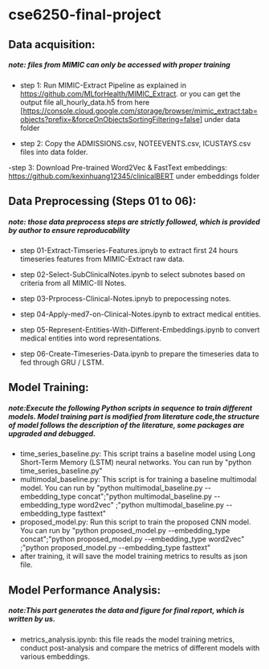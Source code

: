 # cse6250-final-project

## Data acquisition:
##### note: files from MIMIC can only be accessed with proper training
- step 1: Run MIMIC-Extract Pipeline as explained in https://github.com/MLforHealth/MIMIC_Extract. or you can get the output file all_hourly_data.h5 from here [https://console.cloud.google.com/storage/browser/mimic_extract;tab=objects?prefix=&forceOnObjectsSortingFiltering=false] under data folder

- step 2: Copy the ADMISSIONS.csv, NOTEEVENTS.csv, ICUSTAYS.csv files into data folder.

-step 3: Download Pre-trained Word2Vec & FastText embeddings: https://github.com/kexinhuang12345/clinicalBERT
under embeddings folder

## Data Preprocessing (Steps 01 to 06):
##### note: those data preprocess steps are strictly followed, which is provided by author to ensure reproducability
- step 01-Extract-Timseries-Features.ipnyb to extract first 24 hours timeseries features from MIMIC-Extract raw data.

- step 02-Select-SubClinicalNotes.ipynb to select subnotes based on criteria from all MIMIC-III Notes.

- step 03-Prprocess-Clinical-Notes.ipnyb to prepocessing notes.

- step 04-Apply-med7-on-Clinical-Notes.ipynb to extract medical entities.

- step 05-Represent-Entities-With-Different-Embeddings.ipynb to convert medical entities into word representations.

- step 06-Create-Timeseries-Data.ipynb to prepare the timeseries data to fed through GRU / LSTM.

## Model Training:

##### note:Execute the following Python scripts in sequence to train different models. Model training part is modified from literature code,the structure of model follows the description of the literature, some packages are upgraded and debugged. 
- time_series_baseline.py: This script trains a baseline model using Long Short-Term Memory (LSTM) neural networks. You can run by "python time_series_baseline.py"
- multimodal_baseline.py: This script is for training a baseline multimodal model. You can run by "python multimodal_baseline.py --embedding_type concat";"python multimodal_baseline.py --embedding_type word2vec" ;"python multimodal_baseline.py --embedding_type fasttext" 
- proposed_model.py: Run this script to train the proposed CNN model. You can run by "python proposed_model.py --embedding_type concat";"python proposed_model.py --embedding_type word2vec" ;"python proposed_model.py --embedding_type fasttext" 
- after training, it will save the model training metrics to results as json file.

## Model Performance Analysis:
##### note:This part generates the data and figure for final report, which is written by us.
- metrics_analysis.ipynb: this file reads the model training metrics, conduct post-analysis and compare the metrics of different models with various embeddings. 
